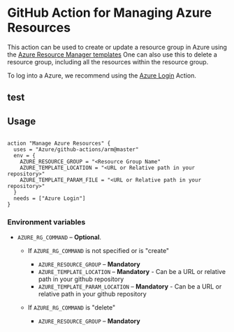 # GitHub Action for Managing Azure Resources

This action can be used to create or update a resource group in Azure using the [Azure Resource Manager templates](https://azure.microsoft.com/en-in/documentation/articles/resource-group-template-deploy/)
One can also use this to delete a resource group, including all the resources within the resource group.

To log into a Azure, we recommend using the [Azure Login](https://github.com/Azure/github-actions/tree/master/login) Action.


## test
## Usage

```

action "Manage Azure Resources" {
  uses = "Azure/github-actions/arm@master"
  env = {
    AZURE_RESOURCE_GROUP = "<Resource Group Name"
    AZURE_TEMPLATE_LOCATION = "<URL or Relative path in your repository>"
    AZURE_TEMPLATE_PARAM_FILE = "<URL or Relative path in your repository>"
  }
  needs = ["Azure Login"]
}

```


### Environment variables


- `AZURE_RG_COMMAND` – **Optional**. 

  - If `AZURE_RG_COMMAND` is not specified or is "create"
    - `AZURE_RESOURCE_GROUP` – **Mandatory** 
    - `AZURE_TEMPLATE_LOCATION` – **Mandatory** - Can be a URL or relative path in your github repository
    - `AZURE_TEMPLATE_PARAM_LOCATION` – **Mandatory** - Can be a URL or relative path in your github repository
    
  -  If `AZURE_RG_COMMAND` is "delete"
     - `AZURE_RESOURCE_GROUP` – **Mandatory** 
  

